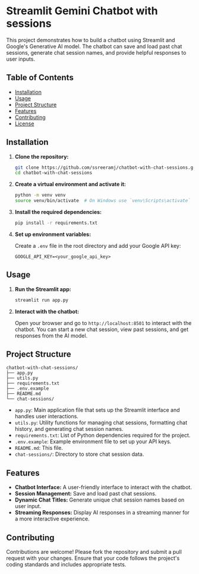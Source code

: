 # Streamlit Gemini Chatbot with sessions

This project demonstrates how to build a chatbot using Streamlit and Google's Generative AI model. The chatbot can save and load past chat sessions, generate chat session names, and provide helpful responses to user inputs.

## Table of Contents

- [Installation](#installation)
- [Usage](#usage)
- [Project Structure](#project-structure)
- [Features](#features)
- [Contributing](#contributing)
- [License](#license)

## Installation

1. **Clone the repository:**

    ```bash
    git clone https://github.com/ssreeramj/chatbot-with-chat-sessions.git
    cd chatbot-with-chat-sessions
    ```

2. **Create a virtual environment and activate it:**

    ```bash
    python -m venv venv
    source venv/bin/activate  # On Windows use `venv\Scripts\activate`
    ```

3. **Install the required dependencies:**

    ```bash
    pip install -r requirements.txt
    ```

4. **Set up environment variables:**

    Create a `.env` file in the root directory and add your Google API key:

    ```env
    GOOGLE_API_KEY=<your_google_api_key>
    ```

## Usage

1. **Run the Streamlit app:**

    ```bash
    streamlit run app.py
    ```

2. **Interact with the chatbot:**

    Open your browser and go to `http://localhost:8501` to interact with the chatbot. You can start a new chat session, view past sessions, and get responses from the AI model.

## Project Structure

```
chatbot-with-chat-sessions/
├── app.py
├── utils.py
├── requirements.txt
├── .env.example
├── README.md
└── chat-sessions/
```

- `app.py`: Main application file that sets up the Streamlit interface and handles user interactions.
- `utils.py`: Utility functions for managing chat sessions, formatting chat history, and generating chat session names.
- `requirements.txt`: List of Python dependencies required for the project.
- `.env.example`: Example environment file to set up your API keys.
- `README.md`: This file.
- `chat-sessions/`: Directory to store chat session data.

## Features

- **Chatbot Interface:** A user-friendly interface to interact with the chatbot.
- **Session Management:** Save and load past chat sessions.
- **Dynamic Chat Titles:** Generate unique chat session names based on user input.
- **Streaming Responses:** Display AI responses in a streaming manner for a more interactive experience.

## Contributing

Contributions are welcome! Please fork the repository and submit a pull request with your changes. Ensure that your code follows the project's coding standards and includes appropriate tests.
